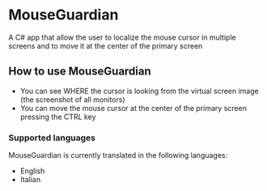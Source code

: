 # MouseGuardian
A C# app that allow the user to localize the mouse cursor in multiple screens and to move it at the center of the primary screen
## How to use MouseGuardian
* You can see WHERE the cursor is looking from the virtual screen image (the screenshot of all monitors)
* You can move the mouse cursor at the center of the primary screen pressing the CTRL key

### Supported languages
MouseGuardian is currently translated in the following languages:
* English
* Italian
